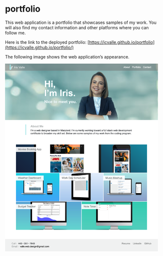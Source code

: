 # portfolio

This web application is a portfolio that showcases samples of my work. You will also find my contact information and other platforms where you can follow me.

Here is the link to the deployed portfolio: [https://icvalle.github.io/portfolio](https://icvalle.github.io/portfolio/)

The following image shows the web application’s appearance.

![portfolio screenshot](assets/images/portfolio_screenshot.png)